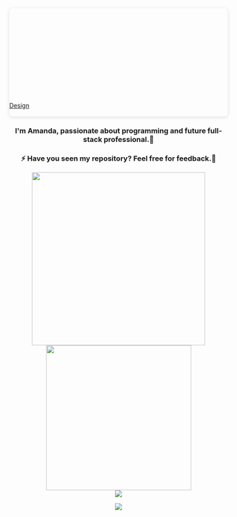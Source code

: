 <!DOCTYPE html>
<html>
<body>

<div style="position: relative; width: 100%; height: 0; padding-top: 40.0000%;
 padding-bottom: 48px; box-shadow: 0 2px 8px 0 rgba(63,69,81,0.16); margin-top: 1.6em; margin-bottom: 0.9em; overflow: hidden;
 border-radius: 8px; will-change: transform;">

<a href="https:&#x2F;&#x2F;www.canva.com&#x2F;design&#x2F;DAEvwSoLEws&#x2F;view?utm_content=DAEvwSoLEws&amp;utm_campaign=designshare&amp;utm_medium=embeds&amp;utm_source=link" target="_blank" rel="noopener">Design</a>
 </div>


<div align="center"><h3>I'm Amanda, passionate about programming and future full-stack professional.🥰</h3></div>
   
<div align="center"><h3>⚡ Have you seen my repository? Feel free for feedback.💬</h3></div>

<div align="center">
<a href="https://github.com/AmandaOliveira0212/github-readme-stats">
  <img align="center" width="400"  src="https://github-readme-stats.vercel.app/api?username=AmandaOliveira0212&theme=radical&show_icons=true&card_width=" />
</a>
<a href="https://github.com/AmandaOliveira0212/convoychat">
  <img align="center" width="335"  src="https://github-readme-stats.vercel.app/api/top-langs/?username=AmandaOliveira0212&layout=compact&theme=radical" />
</a>
</div>

<div align="center">
<a href="https://github.com/AmandaOliveira0212/streak-stats">
  <img align="center"src="http://github-readme-streak-stats.herokuapp.com?user=AmandaOliveira0212&theme=great-gatsby&hide_border=true&date_format=M%20j%5B%2C%20Y%5D&background=920632" />
</a>
<P></P>
</div>

<div align="center">
<img src="https://komarev.com/ghpvc/?username=AmandaOliveira0212&&style=flat-square" align="center" />
<P></P>
</div>

</body>
</html>

